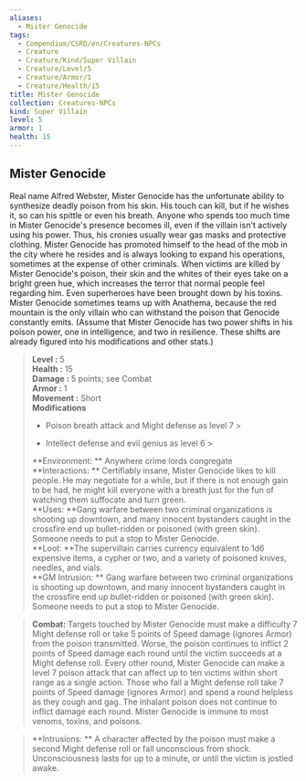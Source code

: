 ```yaml
---
aliases:
  - Mister Genocide
tags:
  - Compendium/CSRD/en/Creatures-NPCs
  - Creature
  - Creature/Kind/Super Villain
  - Creature/Level/5
  - Creature/Armor/1
  - Creature/Health/15
title: Mister Genocide
collection: Creatures-NPCs
kind: Super Villain
level: 5
armor: 1
health: 15
---
```

## Mister Genocide  
Real name Alfred Webster, Mister Genocide has the unfortunate ability to synthesize deadly poison from his skin. His touch can kill, but if he wishes it, so can his spittle or even his breath.
Anyone who spends too much time in Mister Genocide's presence becomes ill, even if the villain isn't actively using his power. Thus, his cronies usually wear gas masks and protective clothing. Mister Genocide has promoted himself to the head of the mob in the city where he resides and is always looking to expand his operations, sometimes at the expense of other criminals.
When victims are killed by Mister Genocide's poison, their skin and the whites of their eyes take on a bright green hue, which increases the terror that normal people feel regarding him. Even superheroes have been brought down by his toxins. 
Mister Genocide sometimes teams up with Anathema, because the red mountain is the only villain who can withstand the poison that Genocide constantly emits.
(Assume that Mister Genocide has two power shifts in his poison power, one in intelligence, and two in resilience. These shifts are already figured into his modifications and other stats.)  

  
> **Level :** 5  
> **Health :** 15  
> **Damage :** 5 points; see Combat  
> **Armor :** 1  
> **Movement :** Short  
> **Modifications**  
>- Poison breath attack and Might defense as level 7 >
>  
>- Intellect defense and evil genius as level 6 >
>  
> **Environment: ** Anywhere crime lords congregate  
> **Interactions: ** Certifiably insane, Mister Genocide likes to kill people. He may negotiate for a while, but if there is not enough gain to be had, he might kill everyone with a breath just for the fun of watching them suffocate and turn green.  
> **Uses: **Gang warfare between two criminal organizations is shooting up downtown, and many innocent bystanders caught in the crossfire end up bullet-ridden or poisoned (with green skin). Someone needs to put a stop to Mister Genocide.  
> **Loot: **The supervillain carries currency equivalent to 1d6 expensive items, a cypher or two, and a variety of poisoned knives, needles, and vials.  
> **GM Intrusion: ** Gang warfare between two criminal organizations is shooting up downtown, and many innocent bystanders caught in the crossfire end up bullet-ridden or poisoned (with green skin). Someone needs to put a stop to Mister Genocide.  

> **Combat:** 
> Targets touched by Mister Genocide must make a difficulty 7 Might defense roll or take 5 points of Speed damage (ignores Armor) from the poison transmitted. Worse, the poison continues to inflict 2 points of Speed damage each round until the victim succeeds at a Might defense roll.
Every other round, Mister Genocide can make a level 7 poison attack that can affect up to ten victims within short range as a single action. Those who fail a Might defense roll take 7 points of Speed damage (ignores Armor) and spend a round helpless as they cough and gag. The inhalant poison does not continue to inflict damage
each round.
Mister Genocide is immune to most venoms, toxins, and poisons.  
  

> **Intrusions: ** 
> A character affected by the poison must make a second Might defense roll or fall unconscious from shock. Unconsciousness lasts for up to a minute, or until the victim is jostled awake.  

